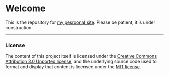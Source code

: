 # **Welcome**

This is the repository for [my pesroonal site](https://alex-pv01.github.io/my-site/). Please be patient, it is under construction.

---

### **License**

The content of this project itself is licensed under the [Creative Commons Attribution 3.0 Unported license](https://creativecommons.org/licenses/by/3.0/), and the underlying source code used to format and display that content is licensed under the [MIT license](LICENSE).